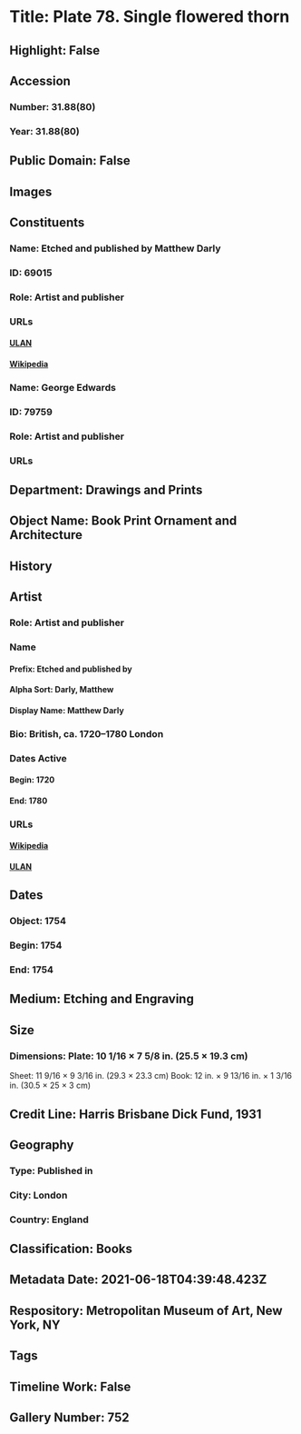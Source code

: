 # Title: Plate 78. Single flowered thorn
## Highlight: False
## Accession
### Number: 31.88(80)
### Year: 31.88(80)
## Public Domain: False
## Images
## Constituents
### Name: Etched and published by Matthew Darly
### ID: 69015
### Role: Artist and publisher
### URLs
#### [ULAN](http://vocab.getty.edu/page/ulan/500027877)
#### [Wikipedia](https://www.wikidata.org/wiki/Q18555733)
### Name: George Edwards
### ID: 79759
### Role: Artist and publisher
### URLs
## Department: Drawings and Prints
## Object Name: Book Print Ornament and Architecture
## History
## Artist
### Role: Artist and publisher
### Name
#### Prefix: Etched and published by
#### Alpha Sort: Darly, Matthew
#### Display Name: Matthew Darly
### Bio: British, ca. 1720–1780 London
### Dates Active
#### Begin: 1720
#### End: 1780
### URLs
#### [Wikipedia](https://www.wikidata.org/wiki/Q18555733)
#### [ULAN](http://vocab.getty.edu/page/ulan/500027877)
## Dates
### Object: 1754
### Begin: 1754
### End: 1754
## Medium: Etching and Engraving
## Size
### Dimensions: Plate: 10 1/16 × 7 5/8 in. (25.5 × 19.3 cm)
Sheet: 11 9/16 × 9 3/16 in. (29.3 × 23.3 cm)
Book: 12 in. × 9 13/16 in. × 1 3/16 in. (30.5 × 25 × 3 cm)
## Credit Line: Harris Brisbane Dick Fund, 1931
## Geography
### Type: Published in
### City: London
### Country: England
## Classification: Books
## Metadata Date: 2021-06-18T04:39:48.423Z
## Respository: Metropolitan Museum of Art, New York, NY
## Tags
## Timeline Work: False
## Gallery Number: 752